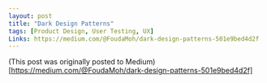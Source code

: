 ```yaml
---
layout: post
title: "Dark Design Patterns"
tags: [Product Design, User Testing, UX]
Links: https://medium.com/@FoudaMoh/dark-design-patterns-501e9bed4d2f
---
```


(This post was originally posted to Medium)[https://medium.com/@FoudaMoh/dark-design-patterns-501e9bed4d2f]

